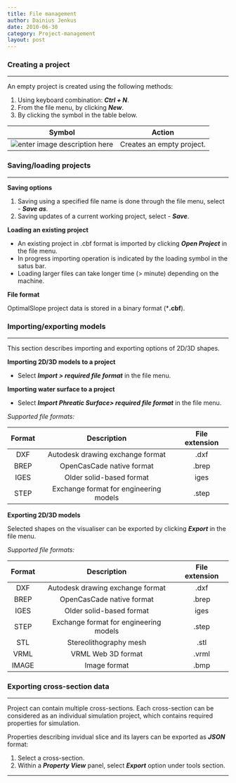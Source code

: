 ```yaml
---
title: File management 
author: Dainius Jenkus
date: 2010-06-30
category: Project-management
layout: post
---
```



### Creating a project
---
An empty project is created using the following methods:
1. Using keyboard combination: ***Ctrl + N***.
2. From the file menu, by clicking ***New***.
3. By clicking the symbol in the table below.

|Symbol|Action|
|:-:|:-:|
![enter image description here](https://OptimalSlope.github.io/manual/assets/control-icons/create-project.png)| Creates an empty project.|

### Saving/loading projects
---
**Saving options**
1. Saving using a specified file name is done through the file menu, select - ***Save as***.
2. Saving updates of a current working project, select - ***Save***.

**Loading an existing project**
* An existing project in .cbf format is imported by clicking ***Open Project*** in the file menu.
* In progress importing operation is indicated by the loading symbol in the satus bar.
* Loading larger files can take longer time (> minute) depending on the machine.

**File format**

OptimalSlope project data is stored in a binary format (***.cbf**).


### Importing/exporting models 
---
This section describes importing and exporting options of 2D/3D shapes.

**Importing 2D/3D models to a project**
* Select ***Import > required file format*** in the file menu.

**Importing water surface to a project**
* Select ***Import Phreatic Surface> required file format*** in the file menu.

*Supported file formats:*

| Format | Description | File extension |
|:-:|:-:|:-:|
|DXF| Autodesk drawing exchange format |.dxf|
|BREP|	OpenCasCade native format |.brep |
|IGES| Older solid-based format |iges |
|STEP| Exchange format for engineering models |.step|

**Exporting 2D/3D models**

 Selected shapes on the visualiser can be exported by clicking ***Export*** in the file menu.

 *Supported file formats:*

| Format | Description | File extension |
|:-:|:-:|:-:|
|DXF|Autodesk drawing exchange format |.dxf|
|BREP|	OpenCasCade native format |.brep|
|IGES| Older solid-based format |iges|
|STEP| Exchange format for engineering models |.step|
|STL| Stereolithography mesh |.stl|
|VRML| VRML Web 3D format|.vrml |
|IMAGE| Image format |.bmp|
 
### Exporting cross-section data
---
  
Project can contain multiple cross-sections. Each cross-section can be considered as an individual simulation project, which contains required properties for simulation.

Properties describing invidual slice and its layers can be exported as ***JSON*** format:
1. Select a cross-section.
2. Within a ***Property View*** panel, select ***Export*** option under tools section.
 
 
--- 



 

 


